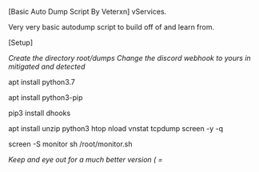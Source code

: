 [Basic Auto Dump Script By Veterxn]
vServices.

Very very basic autodump script to build off of and learn from.

[Setup]

*Create the directory root/dumps*
*Change the discord webhook to yours in mitigated and detected*

apt install python3.7

apt install python3-pip

pip3 install dhooks

apt install unzip python3 htop nload vnstat tcpdump screen -y -q

screen -S monitor sh /root/monitor.sh




*Keep and eye out for a much better version ( =*
